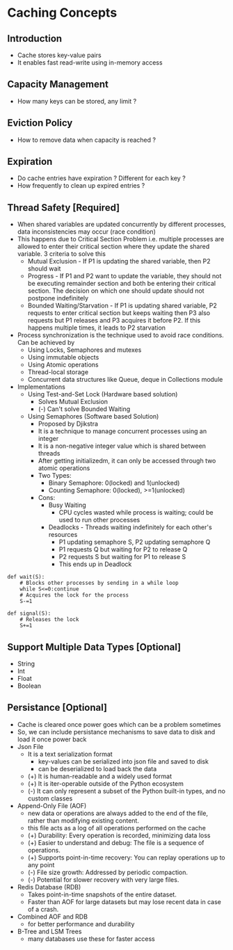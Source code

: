 # Caching Concepts

## Introduction
- Cache stores key-value pairs
- It enables fast read-write using in-memory access

## Capacity Management
- How many keys can be stored, any limit ?

## Eviction Policy
- How to remove data when capacity is reached ?

## Expiration 
- Do cache entries have expiration ? Different for each key ?
- How frequently to clean up expired entries ?

## Thread Safety [Required]
- When shared variables are updated concurrently by different processes, data inconsistencies may occur (race condition)
- This happens due to Critical Section Problem i.e. multiple processes are allowed to enter their critical section where they update the shared variable. 3 criteria to solve this
    - Mutual Exclusion - If P1 is updating the shared variable, then P2 should wait
    - Progress - If P1 and P2 want to update the variable, they should not be executing remainder section and both be entering their critical section. The decision on which one should update should not postpone indefinitely
    - Bounded Waiting/Starvation - If P1 is updating shared variable, P2 requests to enter critical section but keeps waiting then P3 also requests but P1 releases and P3 acquires it before P2. If this happens multiple times, it leads to P2 starvation
- Process synchronization is the technique used to avoid race conditions. Can be achieved by
    - Using Locks, Semaphores and mutexes
    - Using immutable objects
    - Using Atomic operations
    - Thread-local storage
    - Concurrent data structures like Queue, deque in Collections module
- Implementations
    - Using Test-and-Set Lock (Hardware based solution)
        - Solves Mutual Exclusion
        - (-) Can't solve Bounded Waiting
    - Using Semaphores (Software based Solution)
        - Proposed by Djikstra
        - It is a technique to manage concurrent processes using an integer
        - It is a non-negative integer value which is shared between threads
        - After getting initializedm, it can only be accessed through two atomic operations
        - Two Types:
            - Binary Semaphore: 0(locked) and 1(unlocked)
            - Counting Semaphore: 0(locked), >=1(unlocked)
        - Cons: 
            - Busy Waiting
                - CPU cycles wasted while process is waiting; could be used to run other processes
            - Deadlocks - Threads waiting indefinitely for each other's resources
                - P1 updating semaphore S, P2 updating semaphore Q
                - P1 requests Q but waiting for P2 to release Q
                - P2 requests S but waiting for P1 to release S
                - This ends up in Deadlock
```
def wait(S):
    # Blocks other processes by sending in a while loop
    while S<=0:continue
    # Acquires the lock for the process
    S-=1

def signal(S):
    # Releases the lock
    S+=1
```

## Support Multiple Data Types [Optional]
- String
- Int
- Float
- Boolean

## Persistance [Optional]
- Cache is cleared once power goes which can be a problem sometimes
- So, we can include persistance mechanisms to save data to disk and load it once power back
- Json File 
    - It is a text serialization format
        - key-values can be serialized into json file and saved to disk 
        - can be deserialized to load back the data
    - (+) It is human-readable and a widely used format
    - (+) It is iter-operable outside of the Python ecosystem
    - (-) It can only represent a subset of the Python built-in types, and no custom classes
- Append-Only File (AOF)
    - new data or operations are always added to the end of the file, rather than modifying existing content.
    - this file acts as a log of all operations performed on the cache
    - (+) Durability: Every operation is recorded, minimizing data loss
    - (+) Easier to understand and debug: The file is a sequence of operations.
    - (+) Supports point-in-time recovery: You can replay operations up to any point
    - (-) File size growth: Addressed by periodic compaction.
    - (-) Potential for slower recovery with very large files.
- Redis Database (RDB)
    - Takes point-in-time snapshots of the entire dataset.
    - Faster than AOF for large datasets but may lose recent data in case of a crash.
- Combined AOF and RDB
    - for better performance and durability
- B-Tree and LSM Trees
    - many databases use these for faster access